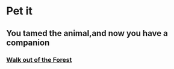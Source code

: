 # Pet it
## You tamed the animal,and now you have a companion
### [Walk out of the Forest](adventure-paths/ExitToVillage.md)